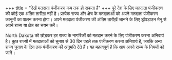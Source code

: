 +++
title = "देखें मतदाता पंजीकरण कब तक हो सकता है"
+++
पूरे देश के लिए मतदाता पंजीकरण की कोई एक अंतिम तारीख़ नहीं है। प्रत्येक राज्य और क्षेत्र के मतदाताओं को अपने मतदाता पंजीकरण कानूनों का पालन करना होगा। अपने मतदाता पंजीकरण की अंतिम तारीख़ें जानने के लिए ड्रॉपडाउन मेनू से अपने राज्य या क्षेत्र का चयन करें।

North Dakota को छोड़कर हर राज्य के नागरिकों को मतदान करने के लिए पंजीकरण करना अनिवार्य है। कुछ राज्यों में मतदाताओं को चुनाव से 30 दिन पहले तक पंजीकरण करना अनिवार्य है, जबकि अन्य राज्य चुनाव के दिन तक पंजीकरण की अनुमति देते हैं। यह महत्वपूर्ण है कि आप अपने राज्य के नियमों को जानें।